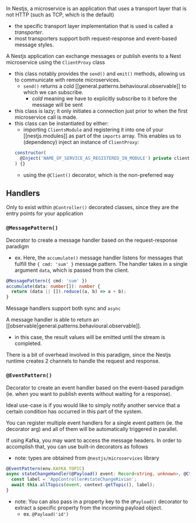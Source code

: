 
In Nestjs, a microservice is an application that uses a transport layer that is not HTTP (such as TCP, which is the default)
- the specific transport layer implementation that is used is called a *transporter*.
- most transporters support both request-response and event-based message styles.

A Nestjs application can exchange messages or publish events to a Nest microservice using the `ClientProxy` class
- this class notably provides the `send()` and `emit()` methods, allowing us to communicate with remote microservices.
  - `send()` returns a cold [[general.patterns.behavioural.observable]] to which we can subscribe.
    - *cold* meaning we have to explicitly subscribe to it before the message will be sent
- this class is lazy; it only initiates a connection just prior to when the first microservice call is made.
- this class can be instantiated by either:
  - importing `ClientsModule` and registering it into one of your [[nestjs.modules]] as part of the `imports` array. This enables us to (dependency) inject an instance of `ClientProxy`:
  ```js
  constructor(
    @Inject('NAME_OF_SERVICE_AS_REGISTERED_IN_MODULE') private client: ClientProxy,
  ) {}
  ```
  - using the `@Client()` decorator, which is the non-preferred way

## Handlers
Only to exist within `@Controller()` decorated classes, since they are the entry points for your application

### `@MessagePattern()`
Decorator to create a message handler based on the request-response paradigm
- ex. Here, the `accumulate()` message handler listens for messages that fulfill the `{ cmd: 'sum' }` message pattern. The handler takes in a single argument `data`, which is passed from the client.
```ts
@MessagePattern({ cmd: 'sum' })
accumulate(data: number[]): number {
  return (data || []).reduce((a, b) => a + b);
}
```

Message handlers support both sync and `async`

A message handler is able to return an [[observable|general.patterns.behavioural.observable]].
- in this case, the result values will be emitted until the stream is completed.

There is a bit of overhead involved in this paradigm, since the Nestjs runtime creates 2 channels to handle the request and response.

### `@EventPattern()`
Decorator to create an event handler based on the event-based paradigm (ie. when you want to publish events without waiting for a response).

Ideal use-case is if you would like to simply notify another service that a certain condition has occurred in this part of the system.

You can register multiple event handlers for a single event pattern (ie. the decorator arg) and all of them will be automatically triggered in parallel.

If using Kafka, you may want to access the message headers. In order to accomplish that, you can use built-in decorators as follows
- note: types are obtained from `@nestjs/microservices` library

```ts
@EventPattern(env.KAFKA_TOPIC)
async stateChangeHandler(@Payload() event: Record<string, unknown>, @Ctx() context: KafkaContext) {
  const label = 'AppController#stateChangeRivian';
  await this.allTopics(event, context.getTopic(), label);
}
```
- note: You can also pass in a property key to the `@Payload()` decorator to extract a specific property from the incoming payload object. 
  - ex. `@Payload('id')`